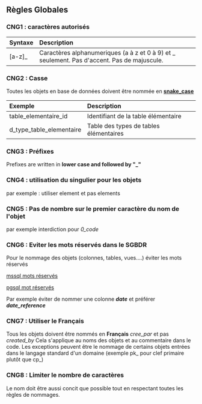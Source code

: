 ## Règles Globales

### CNG1 : caractères autorisés

| Syntaxe      | Description | 
| :---        |    :----   |
|[a-z]_  | Caractères alphanumeriques  (a à z et 0 à 9) et _ seulement. Pas d'accent. Pas de majuscule. |

### CNG2 : Casse
Toutes les objets en base de données doivent être nommée en **[snake_case](https://en.wikipedia.org/wiki/Snake_case)**

| Exemple      | Description | 
| :---     |    :----   |
|table_elementaire_id| Identifiant de la table élémentaire|
|d_type_table_elementaire| Table des types de tables élémentaires|

### CNG3 : Préfixes
Prefixes are written in <b> lower case and followed by "_" </b>

### CNG4 : utilisation du singulier pour les objets
par exemple : utiliser element et pas elements

### CNG5 : Pas de nombre sur le premier caractère du nom de l'objet
par exemple interdiction pour *0_code*

### CNG6 : Eviter les mots réservés dans le SGBDR 
Pour le nommage des objets (colonnes, tables, vues....) éviter les mots réservés 

[mssql mots réservés](https://docs.microsoft.com/en-us/sql/t-sql/language-elements/reserved-keywords-transact-sql?view=sql-server-ver15)

[pgsql mot réservés](https://www.postgresql.org/docs/current/sql-keywords-appendix.html)

Par exemple éviter de nommer une colonne ***date*** et préférer ***date_reference***

### CNG7 : Utiliser le Français
Tous les objets doivent être nommés en **Français**
*cree_par* et pas *created_by*
Cela s'applique au noms des objets et au commentaire dans le code. Les exceptions peuvent être le nommage de certains objets entrées dans le langage standard d'un domaine (exemple pk_ pour clef primaire plutôt que cp_) 

### CNG8 : Limiter le nombre de caractères
Le nom doit être aussi concit que possible tout en respectant toutes les règles de nommages.
